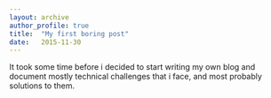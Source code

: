 ```yaml
---
layout: archive
author_profile: true
title:  "My first boring post"
date:   2015-11-30
---
```


It took some time before i decided to start writing my own blog and document mostly technical challenges that i face, and most probably solutions to them.